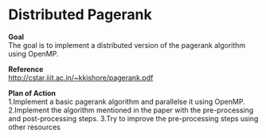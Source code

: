 # Distributed Pagerank
**Goal**<br/>
The goal is to implement a distributed version of the pagerank algorithm using OpenMP.

**Reference**<br/>
http://cstar.iiit.ac.in/~kkishore/pagerank.pdf

**Plan of Action**<br/>
1.Implement a basic pagerank algorithm and parallelse it using OpenMP.
2.Implement the algorithm mentioned in the paper with the pre-processing and post-processing steps.
3.Try to improve the pre-processing steps using other resources
